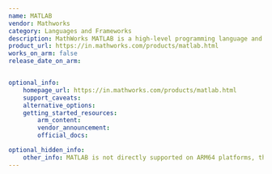 ```yaml
---
name: MATLAB
vendor: Mathworks
category: Languages and Frameworks
description: MathWorks MATLAB is a high-level programming language and interactive environment designed for numerical computation, data analysis, algorithm development, and visualization.
product_url: https://in.mathworks.com/products/matlab.html
works_on_arm: false
release_date_on_arm: 


optional_info:
    homepage_url: https://in.mathworks.com/products/matlab.html
    support_caveats:
    alternative_options: 
    getting_started_resources:
        arm_content: 
        vendor_announcement: 
        official_docs: 

optional_hidden_info:
    other_info: MATLAB is not directly supported on ARM64 platforms, they do support code generation for ARM architectures.
---
```

